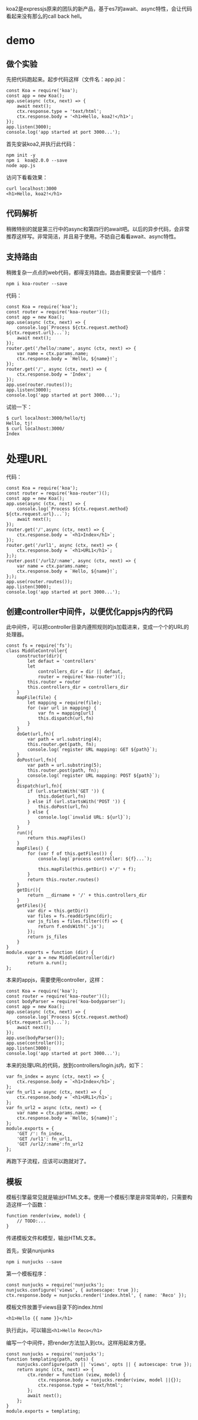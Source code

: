 koa2是expressjs原来的团队的新产品，基于es7的await、async特性，会让代码看起来没有那么的call back hell。

# demo
## 做个实验

先把代码跑起来。起步代码这样（文件名：app.js)：

	const Koa = require('koa');
	const app = new Koa();
	app.use(async (ctx, next) => {
	    await next();
	    ctx.response.type = 'text/html';
	    ctx.response.body = '<h1>Hello, koa2!</h1>';
	});
	app.listen(3000);
	console.log('app started at port 3000...');

首先安装koa2,并执行此代码：
	
	npm init -y 
	npm i  koa@2.0.0 --save
	node app.js

访问下看看效果：

	curl localhost:3000
	<h1>Hello, koa2!</h1>

## 代码解析

稍微特别的就是第三行中的async和第四行的await吧。以后的异步代码，会非常推荐这样写。非常简洁，并且易于使用。不妨自己看看await、async特性。


## 支持路由

稍微复杂一点点的web代码，都得支持路由。路由需要安装一个插件：

	npm i koa-router --save
代码：

	const Koa = require('koa');
	const router = require('koa-router')();
	const app = new Koa();
	app.use(async (ctx, next) => {
	    console.log(`Process ${ctx.request.method} ${ctx.request.url}...`);
	    await next();
	});
	router.get('/hello/:name', async (ctx, next) => {
	    var name = ctx.params.name;
	    ctx.response.body = `Hello, ${name}!`;
	});
	router.get('/', async (ctx, next) => {
	    ctx.response.body = 'Index';
	});
	app.use(router.routes());
	app.listen(3000);
	console.log('app started at port 3000...');

试验一下：

	$ curl localhost:3000/hello/tj
	Hello, tj!
	$ curl localhost:3000/
	Index

# 处理URL

代码：

	const Koa = require('koa');
	const router = require('koa-router')();
	const app = new Koa();
	app.use(async (ctx, next) => {
	    console.log(`Process ${ctx.request.method} ${ctx.request.url}...`);
	    await next();
	});
	router.get('/',async (ctx, next) => {
	    ctx.response.body = `<h1>Index</h1>`;
	});
	router.get('/url1', async (ctx, next) => {
	    ctx.response.body = `<h1>URL1</h1>`;
	};);
	router.post('/url2/:name', async (ctx, next) => {
	    var name = ctx.params.name;
	    ctx.response.body = `Hello, ${name}!`;
	};);
	app.use(router.routes());
	app.listen(3000);
	console.log('app started at port 3000...');

## 创建controller中间件，以便优化appjs内的代码
	
此中间件，可以把controller目录内遵照规则的js加载进来，变成一个个的URL的处理器。

	const fs = require('fs');
	class MiddleController{
	    constructor(dir){
	        let defaut = 'controllers'
	        let
	            controllers_dir = dir || defaut,
	            router = require('koa-router')();
	        this.router = router
	        this.controllers_dir = controllers_dir
	    }
	    mapFile(file) {
	        let mapping = require(file);
	        for (var url in mapping) {
	            var fn = mapping[url]
	            this.dispatch(url,fn)
	        }
	    }
	    doGet(url,fn){
	        var path = url.substring(4);
	        this.router.get(path, fn);
	        console.log(`register URL mapping: GET ${path}`);
	    }
	    doPost(url,fn){
	        var path = url.substring(5);
	        this.router.post(path, fn);
	        console.log(`register URL mapping: POST ${path}`);   
	    }
	    dispatch(url,fn){
	        if (url.startsWith('GET ')) {
	            this.doGet(url,fn)
	        } else if (url.startsWith('POST ')) {
	            this.doPost(url,fn)
	        } else {
	            console.log(`invalid URL: ${url}`);
	        }
	    }
	    run(){
	        return this.mapFiles()
	    }
	    mapFiles() {
	        for (var f of this.getFiles()) {
	            console.log(`process controller: ${f}...`);
	            
	            this.mapFile(this.getDir() +'/' + f);
	        }
	        return this.router.routes()
	    }
	    getDir(){
	        return __dirname + '/' + this.controllers_dir
	    }
	    getFiles(){
	        var dir = this.getDir()
	        var files = fs.readdirSync(dir);
	        var js_files = files.filter((f) => {
	            return f.endsWith('.js');
	        });
	        return js_files
	    }
	}
	module.exports = function (dir) {
	        var a = new MiddleController(dir)
		    return a.run();
	};

本来的appjs，需要使用controller，这样：

	const Koa = require('koa');
	const router = require('koa-router')();
	const bodyParser = require('koa-bodyparser');
	const app = new Koa();
	app.use(async (ctx, next) => {
	    console.log(`Process ${ctx.request.method} ${ctx.request.url}...`);
	    await next();
	});
	app.use(bodyParser());
	app.use(controller());
	app.listen(3000);
	console.log('app started at port 3000...');

本来的处理URL的代码，放到controllers/login.js内，如下：

	var fn_index = async (ctx, next) => {
	    ctx.response.body = `<h1>Index</h1>`;
	};
	var fn_url1 = async (ctx, next) => {
	    ctx.response.body = `<h1>URL1</h1>`;
	};
	var fn_url2 = async (ctx, next) => {
	    var name = ctx.params.name;
	    ctx.response.body = `Hello, ${name}!`;
	};
	module.exports = {
	    'GET /': fn_index,
	    'GET /url1': fn_url1,
	    'GET /url2/:name':fn_url2
	};

再跑下子流程，应该可以跑就对了。

## 模板

模板引擎最常见就是输出HTML文本。使用一个模板引擎是非常简单的，只需要构造这样一个函数：

	function render(view, model) {
	    // TODO:...
	}

传递模板文件和模型，输出HTML文本。

首先，安装nunjunks
	
	npm i nunjucks --save

第一个模板程序：

	const nunjucks = require('nunjucks');
	nunjucks.configure('views', { autoescape: true });
	ctx.response.body = nunjucks.render('index.html', { name: 'Reco' });

模板文件放置于views目录下的index.html

	<h1>Hello {{ name }}</h1>

执行此js，可以输出`<h1>Hello Reco</h1>`

编写一个中间件，把render方法加入到ctx。这样用起来方便。

	const nunjucks = require('nunjucks');
	function templating(path, opts) {
		nunjucks.configure(path || 'views', opts || { autoescape: true });
	    return async (ctx, next) => {
	        ctx.render = function (view, model) {
	            ctx.response.body = nunjucks.render(view, model ||{});
	            ctx.response.type = 'text/html';
	        };
	        await next();
	    };
	}
	module.exports = templating;







